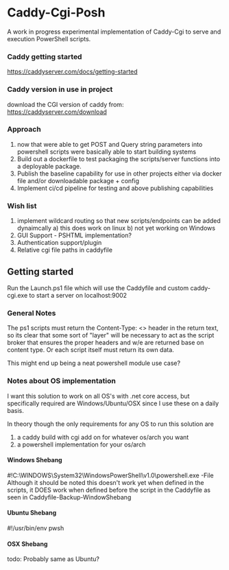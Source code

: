 # Caddy-Cgi-Posh  
A work in progress experimental implementation of Caddy-Cgi to serve and execution PowerShell scripts.

### Caddy getting started  
https://caddyserver.com/docs/getting-started

### Caddy version in use in project  
download the CGI version of caddy from: https://caddyserver.com/download

### Approach  
1) now that were able to get POST and Query string parameters into powershell scripts were basically able to start building systems
2) Build out a dockerfile to test packaging the scripts/server functions into a deployable package.
3) Publish the baseline capability for use in other projects either via docker file and/or downloadable package + config
4) Implement ci/cd pipeline for testing and above publishing capabilities

### Wish list  
1) implement wildcard routing so that new scripts/endpoints can be added dynaimcally
    a) this does work on linux
    b) not yet working on Windows
2) GUI Support - PSHTML implementation?
3) Authentication support/plugin
4) Relative cgi file paths in caddyfile

## Getting started
Run the Launch.ps1 file which will use the Caddyfile and custom caddy-cgi.exe to start a server on localhost:9002

### General Notes
The ps1 scripts must return the Content-Type: <> header in the return text, so its clear that some sort of "layer" will be necessary
to act as the script broker that ensures the proper headers and w/e are returned base on content type. Or each script itself must return its own data.

This might end up being a neat powershell module use case?

### Notes about OS implementation
I want this solution to work on all OS's with .net core access, but specifically required are Windows/Ubuntu/OSX since I use these on a daily basis.

In theory though the only requirements for any OS to run this solution are 
1) a caddy build with cgi add on for whatever os/arch you want
2) a powershell implementation for your os/arch

#### Windows Shebang
#!C:\WINDOWS\System32\WindowsPowerShell\v1.0\powershell.exe -File
Although it should be noted this doesn't work yet when defined in the scripts,
it DOES work when defined before the script in the Caddyfile as seen in Caddyfile-Backup-WindowShebang

#### Ubuntu Shebang
#!/usr/bin/env pwsh

#### OSX Shebang
todo: Probably same as Ubuntu?